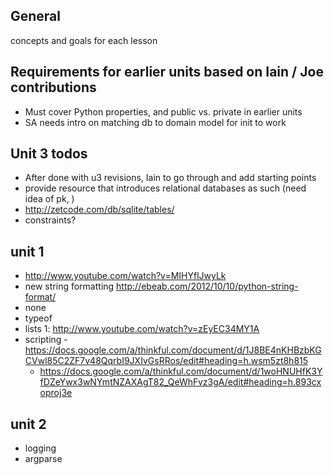 ## General

concepts and goals for each lesson

## Requirements for earlier units based on Iain / Joe contributions

*   Must cover Python properties, and public vs. private in earlier units
*   SA needs intro on matching db to domain model for init to work


## Unit 3 todos

*   After done with u3 revisions, Iain to go through and add starting points  
*   provide resource that introduces relational databases as such (need idea of pk, )
*   http://zetcode.com/db/sqlite/tables/
*   constraints?

## unit 1

*   http://www.youtube.com/watch?v=MIHYflJwyLk
*   new string formatting  http://ebeab.com/2012/10/10/python-string-format/
*   none
*   typeof
*   lists 1: http://www.youtube.com/watch?v=zEyEC34MY1A
*   scripting - https://docs.google.com/a/thinkful.com/document/d/1J8BE4nKHBzbKGCVwl85C2ZF7v48QqrbI9JXIvGsRRos/edit#heading=h.wsm5zt8h815
    -   https://docs.google.com/a/thinkful.com/document/d/1woHNUHfK3YfDZeYwx3wNYmtNZAXAgT82_QeWhFvz3gA/edit#heading=h.893cxoproj3e

## unit 2

*   logging
*   argparse
